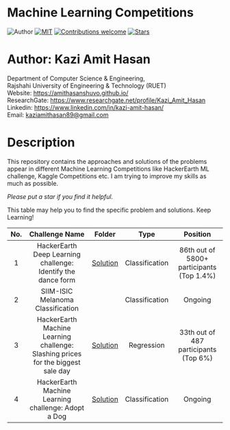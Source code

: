 # Machine Learning Competitions

![Author](https://img.shields.io/badge/author-AmitHasanShuvo-orange)
[![MIT](https://img.shields.io/badge/license-MIT-5eba00.svg)](https://github.com/AmitHasanShuvo/Machine-Learning-Competitions/blob/master/LICENSE.md)
[![Contributions welcome](https://img.shields.io/badge/contributions-welcome-brightgreen.svg?style=flat)](https://github.com/AmitHasanShuvo/Machine-Learning-Competitions)
[![Stars](https://img.shields.io/github/stars/AmitHasanShuvo/Machine-Learning-Competitions.svg?style=social)](https://github.com/AmitHasanShuvo/Machine-Learning-Competitions/stargazers)

# Author: Kazi Amit Hasan

Department of Computer Science & Engineering, </br>
Rajshahi University of Engineering & Technology (RUET) </br>
Website: https://amithasanshuvo.github.io/ </br>
ResearchGate: https://www.researchgate.net/profile/Kazi_Amit_Hasan </br>
Linkedin: https://www.linkedin.com/in/kazi-amit-hasan/ </br>
Email: kaziamithasan89@gmail.com

# Description

This repository contains the approaches and solutions of the problems appear in different Machine Learning Competitions like HackerEarth ML challenge, Kaggle Competitions etc. I am trying to improve my skills as much as possible.

*Please put a star if you find it helpful.*

This table may help you to find the specific problem and solutions. Keep Learning! 

| No. |                        Challenge Name                        | Folder |      Type      |                  Position                 |
|:---:|:------------------------------------------------------------:|:------:|:--------------:|:-----------------------------------------:|
|  1  | HackerEarth Deep Learning challenge: Identify the dance form |   [Solution](https://github.com/AmitHasanShuvo/HackerEarth-Machine-Learning-Challenges/tree/master/HackerEarth%20Deep%20Learning%20challenge%20Identify%20the%20dance%20form)     | Classification |       86th out of 5800+ participants       (Top 1.4%)     |
|  2  |               SIIM-ISIC Melanoma Classification              |        | Classification | Ongoing |
|  3  | HackerEarth Machine Learning challenge: Slashing prices for the biggest sale day |   [Solution](https://github.com/AmitHasanShuvo/Machine-Learning-Competitions/tree/master/HackerEarth%20Machine%20Learning%20challenge%20Slashing%20prices%20for%20the%20biggest%20sale%20day)     | Regression  |       33th out of 487 participants  (Top 6%)      |
|  4  | HackerEarth Machine Learning challenge: Adopt a Dog |   [Solution](#)     | Classification  |       Ongoing     |

